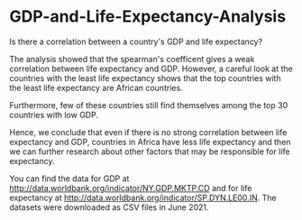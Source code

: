 # GDP-and-Life-Expectancy-Analysis
Is there a correlation between a country's GDP and life expectancy? 

The analysis showed that the spearman's coefficent gives a weak correlation between life expectancy and GDP. However, a careful look at the countries with the least life expectancy shows that the top countries with the least life expectancy are African countries.

Furthermore, few of these countries still find themselves among the top 30 countries with low GDP.

Hence, we conclude that even if there is no strong correlation between life expectancy and GDP, countries in Africa have less life expectancy and then we can further research about other factors that may be responsible for life expectancy.


You can find the data for GDP at   http://data.worldbank.org/indicator/NY.GDP.MKTP.CD and for life expectancy at http://data.worldbank.org/indicator/SP.DYN.LE00.IN. The datasets were downloaded as CSV files in June 2021.
